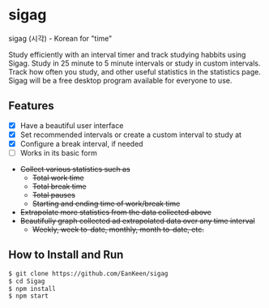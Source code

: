 
# sigag
sigag (시각) - Korean for "time"

Study efficiently with an interval timer and track studying habbits using Sigag. Study in 25 minute to 5 minute intervals or study in custom intervals. Track how often you study, and other useful statistics in the statistics page. Sigag will be a free desktop program available for everyone to use.

## Features

* [x] Have a beautiful user interface
* [x] Set recommended intervals or create a custom interval to study at
* [x] Configure a break interval, if needed
* [ ] Works in its basic form
* ~~Collect various statistics such as~~
  * ~~Total work time~~
  * ~~Total break time~~
  * ~~Total pauses~~
  * ~~Starting and ending time of work/break time~~
* ~~Extrapolate more statistics from the data collected above~~
* ~~Beautifully graph collected ad extrapolated data over any time interval~~
  * ~~Weekly, week to-date, monthly, month to-date, etc.~~

## How to Install and Run

```bash
$ git clone https://github.com/EanKeen/sigag
$ cd Sigag
$ npm install
$ npm start
```
